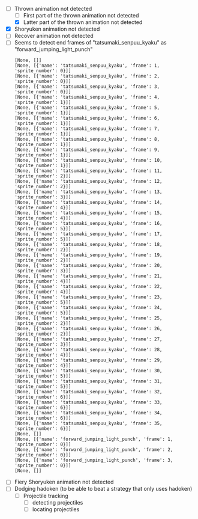 * [ ] Thrown animation not detected
    * [ ] First part of the thrown animation not detected
    * [X] Latter part of the thrown animation not detected
* [X] Shoryuken animation not detected
* [ ] Recover animation not detected
* [ ] Seems to detect end frames of "tatsumaki_senpuu_kyaku" as "forward_jumping_light_punch"
    ```
    [None, []]
    [None, [{'name': 'tatsumaki_senpuu_kyaku', 'frame': 1, 'sprite_number': 0}]]
    [None, [{'name': 'tatsumaki_senpuu_kyaku', 'frame': 2, 'sprite_number': 0}]]
    [None, [{'name': 'tatsumaki_senpuu_kyaku', 'frame': 3, 'sprite_number': 0}]]
    [None, [{'name': 'tatsumaki_senpuu_kyaku', 'frame': 4, 'sprite_number': 1}]]
    [None, [{'name': 'tatsumaki_senpuu_kyaku', 'frame': 5, 'sprite_number': 1}]]
    [None, [{'name': 'tatsumaki_senpuu_kyaku', 'frame': 6, 'sprite_number': 1}]]
    [None, [{'name': 'tatsumaki_senpuu_kyaku', 'frame': 7, 'sprite_number': 1}]]
    [None, [{'name': 'tatsumaki_senpuu_kyaku', 'frame': 8, 'sprite_number': 1}]]
    [None, [{'name': 'tatsumaki_senpuu_kyaku', 'frame': 9, 'sprite_number': 1}]]
    [None, [{'name': 'tatsumaki_senpuu_kyaku', 'frame': 10, 'sprite_number': 1}]]
    [None, [{'name': 'tatsumaki_senpuu_kyaku', 'frame': 11, 'sprite_number': 2}]]
    [None, [{'name': 'tatsumaki_senpuu_kyaku', 'frame': 12, 'sprite_number': 2}]]
    [None, [{'name': 'tatsumaki_senpuu_kyaku', 'frame': 13, 'sprite_number': 3}]]
    [None, [{'name': 'tatsumaki_senpuu_kyaku', 'frame': 14, 'sprite_number': 4}]]
    [None, [{'name': 'tatsumaki_senpuu_kyaku', 'frame': 15, 'sprite_number': 4}]]
    [None, [{'name': 'tatsumaki_senpuu_kyaku', 'frame': 16, 'sprite_number': 5}]]
    [None, [{'name': 'tatsumaki_senpuu_kyaku', 'frame': 17, 'sprite_number': 5}]]
    [None, [{'name': 'tatsumaki_senpuu_kyaku', 'frame': 18, 'sprite_number': 2}]]
    [None, [{'name': 'tatsumaki_senpuu_kyaku', 'frame': 19, 'sprite_number': 2}]]
    [None, [{'name': 'tatsumaki_senpuu_kyaku', 'frame': 20, 'sprite_number': 3}]]
    [None, [{'name': 'tatsumaki_senpuu_kyaku', 'frame': 21, 'sprite_number': 4}]]
    [None, [{'name': 'tatsumaki_senpuu_kyaku', 'frame': 22, 'sprite_number': 4}]]
    [None, [{'name': 'tatsumaki_senpuu_kyaku', 'frame': 23, 'sprite_number': 5}]]
    [None, [{'name': 'tatsumaki_senpuu_kyaku', 'frame': 24, 'sprite_number': 5}]]
    [None, [{'name': 'tatsumaki_senpuu_kyaku', 'frame': 25, 'sprite_number': 2}]]
    [None, [{'name': 'tatsumaki_senpuu_kyaku', 'frame': 26, 'sprite_number': 2}]]
    [None, [{'name': 'tatsumaki_senpuu_kyaku', 'frame': 27, 'sprite_number': 3}]]
    [None, [{'name': 'tatsumaki_senpuu_kyaku', 'frame': 28, 'sprite_number': 4}]]
    [None, [{'name': 'tatsumaki_senpuu_kyaku', 'frame': 29, 'sprite_number': 4}]]
    [None, [{'name': 'tatsumaki_senpuu_kyaku', 'frame': 30, 'sprite_number': 5}]]
    [None, [{'name': 'tatsumaki_senpuu_kyaku', 'frame': 31, 'sprite_number': 5}]]
    [None, [{'name': 'tatsumaki_senpuu_kyaku', 'frame': 32, 'sprite_number': 6}]]
    [None, [{'name': 'tatsumaki_senpuu_kyaku', 'frame': 33, 'sprite_number': 6}]]
    [None, [{'name': 'tatsumaki_senpuu_kyaku', 'frame': 34, 'sprite_number': 6}]]
    [None, [{'name': 'tatsumaki_senpuu_kyaku', 'frame': 35, 'sprite_number': 6}]]
    [None, []]
    [None, [{'name': 'forward_jumping_light_punch', 'frame': 1, 'sprite_number': 0}]]
    [None, [{'name': 'forward_jumping_light_punch', 'frame': 2, 'sprite_number': 0}]]
    [None, [{'name': 'forward_jumping_light_punch', 'frame': 3, 'sprite_number': 0}]]
    [None, []]
    ```
* [ ] Fiery Shoryuken animation not detected
* [ ] Dodging hadoken (to be able to beat a strategy that only uses hadoken)
    * [ ] Projectile tracking
        * [ ] detecting projectiles
        * [ ] locating projectiles
